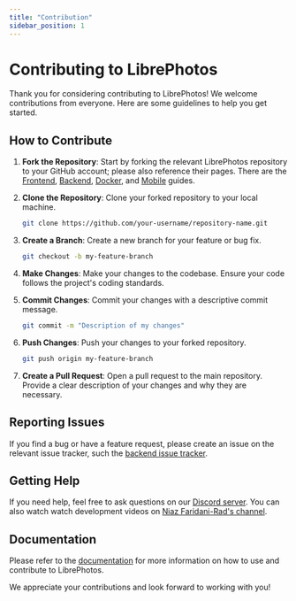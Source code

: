 ```yaml
---
title: "Contribution"
sidebar_position: 1
---
```


# Contributing to LibrePhotos

Thank you for considering contributing to LibrePhotos! We welcome contributions from everyone. Here are some guidelines to help you get started.

## How to Contribute

1. **Fork the Repository**: Start by forking the relevant LibrePhotos repository to your GitHub account; please also reference their pages. There are the [Frontend](https://docs.librephotos.com/docs/development/contribution/frontend/), [Backend](https://docs.librephotos.com/docs/development/contribution/backend/), [Docker](https://docs.librephotos.com/docs/development/contribution/docker), and [Mobile](https://docs.librephotos.com/docs/development/contribution/mobile/) guides.

2. **Clone the Repository**: Clone your forked repository to your local machine.
    ```sh
    git clone https://github.com/your-username/repository-name.git
    ```

3. **Create a Branch**: Create a new branch for your feature or bug fix.
    ```sh
    git checkout -b my-feature-branch
    ```

4. **Make Changes**: Make your changes to the codebase. Ensure your code follows the project's coding standards.

5. **Commit Changes**: Commit your changes with a descriptive commit message.
    ```sh
    git commit -m "Description of my changes"
    ```

6. **Push Changes**: Push your changes to your forked repository.
    ```sh
    git push origin my-feature-branch
    ```

7. **Create a Pull Request**: Open a pull request to the main repository. Provide a clear description of your changes and why they are necessary.

<!-- ## Code of Conduct

Please note that this project is released with a [Contributor Code of Conduct](https://github.com/LibrePhotos/librephotos/blob/main/CODE_OF_CONDUCT.md). By participating in this project, you agree to abide by its terms. -->

## Reporting Issues

If you find a bug or have a feature request, please create an issue on the relevant issue tracker, such the [backend issue tracker](https://github.com/LibrePhotos/librephotos/issues).

## Getting Help

If you need help, feel free to ask questions on our [Discord server](https://discord.com/invite/xwRvtSDGWb). You can also watch watch development videos on [Niaz Faridani-Rad's channel](https://www.youtube.com/channel/UCZJ2pk2BPKxwbuCV9LWDR0w).

## Documentation

Please refer to the [documentation](https://docs.librephotos.com) for more information on how to use and contribute to LibrePhotos.

We appreciate your contributions and look forward to working with you!
